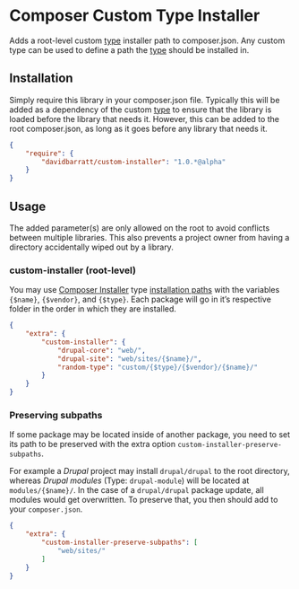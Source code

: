 Composer Custom Type Installer
==============================
Adds a root-level custom [type](https://getcomposer.org/doc/04-schema.md#type) installer path to composer.json. Any custom type can be used to define a path the [type](https://getcomposer.org/doc/04-schema.md#type) should be installed in.

## Installation
Simply require this library in your composer.json file. Typically this will be added as a dependency of the custom [type](https://getcomposer.org/doc/04-schema.md#type) to ensure that the library is loaded before the library that needs it. However, this can be added to the root composer.json, as long as it goes before any library that needs it.
```json
{
    "require": {
        "davidbarratt/custom-installer": "1.0.*@alpha"
    }
}
```

## Usage
The added parameter(s) are only allowed on the root to avoid conflicts between multiple libraries. This also prevents a project owner from having a directory accidentally wiped out by a library.

### custom-installer (root-level)

You may use [Composer Installer](https://github.com/composer/installers) type [installation paths](https://github.com/composer/installers#custom-install-paths) with the variables `{$name}`, `{$vendor}`, and `{$type}`. Each package will go in it’s respective folder in the order in which they are installed.

```json
{
    "extra": {
        "custom-installer": {
            "drupal-core": "web/",
            "drupal-site": "web/sites/{$name}/",
            "random-type": "custom/{$type}/{$vendor}/{$name}/"
        }
    }
}
```

### Preserving subpaths

If some package may be located inside of another package, you need to set its
path to be preserved with the extra option `custom-installer-preserve-subpaths`.

For example a _Drupal_ project may install `drupal/drupal` to the root directory,
whereas _Drupal modules_ (Type: `drupal-module`) will be located at
`modules/{$name}/`. In the case of a `drupal/drupal` package update, all modules
would get overwritten. To preserve that, you then should add to your `composer.json`.

``` json
{
    "extra": {
        "custom-installer-preserve-subpaths": [
            "web/sites/"
        ]
    }
}
```